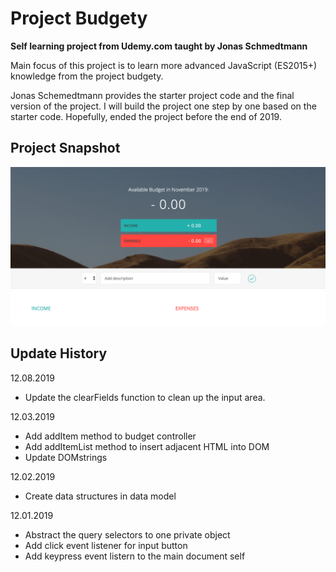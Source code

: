 # Project Budgety
**Self learning project from Udemy.com taught by Jonas Schmedtmann**

Main focus of this project is to learn more advanced JavaScript (ES2015+) knowledge from the project budgety.

Jonas Schemedtmann provides the starter project code and the final version of the project. I will build the project one step by one based on the starter code. Hopefully, ended the project before the end of 2019.

## Project Snapshot
![Project Snapshot](./Project-Snapshot.png)

## Update History
12.08.2019
- Update the clearFields function to clean up the input area.

12.03.2019
- Add addItem method to budget controller
- Add addItemList method to insert adjacent HTML into DOM
- Update DOMstrings

12.02.2019
- Create data structures in data model

12.01.2019
- Abstract the query selectors to one private object
- Add click event listener for input button
- Add keypress event listern to the main document self

